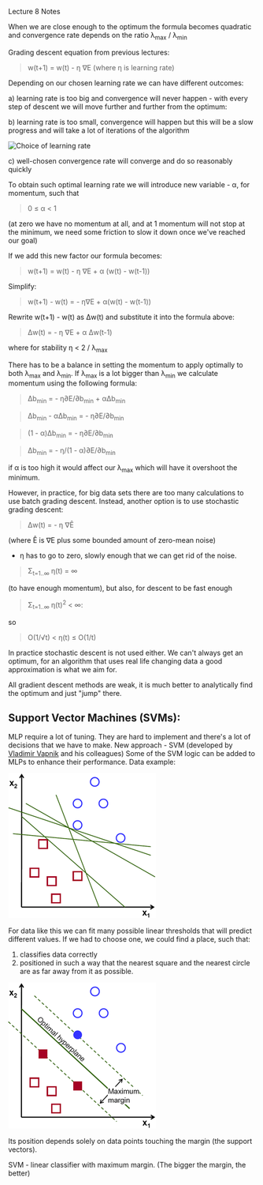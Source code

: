 Lecture 8
Notes

When we are close enough to the optimum the formula becomes quadratic and convergence rate depends on the ratio λ<sub>max</sub> / λ<sub>min</sub>


Grading descent equation from previous lectures:

> w(t+1) = w(t) - η ∇E (where η is learning rate)

Depending on our chosen learning rate we can have different outcomes:

a) learning rate is too big and convergence will never happen - with every step of descent we will move further and further from the optimum:

b) learning rate is too small, convergence will happen but this will be a slow progress and will take a lot of iterations of the algorithm

![Choice of learning rate](http://sebastianraschka.com/Images_old/2015_singlelayer_neurons/perceptron_learning_rate.png)

c) well-chosen convergence rate will converge and do so reasonably quickly

To obtain such optimal learning rate we will introduce new variable - α, for momentum, such that


> 0 ≤ α < 1

(at zero we have no momentum at all, and at 1 momentum will not stop at the minimum, we need some friction to slow it down once we've reached our goal)

If we add this new factor our formula becomes:

> w(t+1) = w(t) - η ∇E + α (w(t) - w(t-1))

Simplify:

> w(t+1) - w(t) = - η∇E + α(w(t) - w(t-1))

Rewrite w(t+1) - w(t) as Δw(t) and substitute it into the formula above:

> Δw(t) = - η ∇E + α Δw(t-1)

where for stability η < 2 / λ<sub>max</sub>

There has to be a balance in setting the momentum to apply optimally to both λ<sub>max</sub> and λ<sub>min</sub>. If λ<sub>max</sub> is a lot bigger than λ<sub>min</sub> we calculate momentum using the following formula:

> Δb<sub>min</sub> = - η∂E/∂b<sub>min</sub> + αΔb<sub>min</sub>

> Δb<sub>min</sub> - αΔb<sub>min</sub> = - η∂E/∂b<sub>min</sub>

> (1 - α)Δb<sub>min</sub> = - η∂E/∂b<sub>min</sub>

> Δb<sub>min</sub> = - η/(1 - α)∂E/∂b<sub>min</sub>

if α is too high it would affect our λ<sub>max</sub> which will have it overshoot the minimum.

However, in practice, for big data sets there are too many calculations to use batch grading descent. 
Instead, another option is to use stochastic grading descent:

> Δw(t) = - η ∇Ê 

(where Ê is ∇E plus some bounded amount of zero-mean noise)

- η has to go to zero, slowly enough that we can get rid of the noise.

> Σ<sub>t=1..∞</sub> η(t) = ∞ 

(to have enough momentum), but also, for descent to be fast enough

> Σ<sub>t=1..∞</sub> η(t)<sup>2</sup> < ∞:

so

> O(1/√t) < η(t) ≤ O(1/t)

In practice stochastic descent is not used either. We can't always get an optimum, for an algorithm that uses real life changing data a good approximation is what we aim for.

All gradient descent methods are weak, it is much better to analytically find the optimum and just "jump" there.

## Support Vector Machines (SVMs):

MLP require a lot of tuning. They are hard to implement and there's a lot of decisions that we have to make.
New approach - SVM (developed by [Vladimir Vapnik]( https://en.wikipedia.org/wiki/Vladimir_Vapnik) and his colleagues)
Some of the SVM logic can be added to MLPs to enhance their performance.
Data example:

![data example for fitting linear classifier](images/lecture-08/separating-lines.png)

For data like this we can fit many possible linear thresholds that will predict different values. If we had to choose one, we could find a place, such that:
1) classifies data correctly
2) positioned in such a way that the nearest square and the nearest circle are as far away from it as possible.

![data example for fitting SV](images/lecture-08/optimal-hyperplane.png)

Its position depends solely on data points touching the margin (the support vectors).


SVM - linear classifier with maximum margin. (The bigger the margin, the better)
